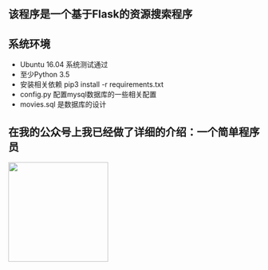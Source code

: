 ## 该程序是一个基于Flask的资源搜索程序

## 系统环境

* Ubuntu 16.04 系统测试通过
* 至少Python 3.5
* 安装相关依赖 pip3 install -r requirements.txt
* config.py 配置mysql数据库的一些相关配置
* movies.sql 是数据库的设计

## 在我的公众号上我已经做了详细的介绍：一个简单程序员
<img src="https://bbiao.me/images/gzh.jpg" width="200" hegiht="200" align=center />
